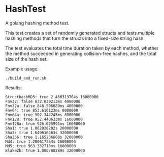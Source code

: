 # HashTest

A golang hashing method test.

This test creates a set of randomly generated structs and tests multiple hashing methods that turn the structs into a fixed-size string hash.

The test evaluates the total time duration taken by each method, whether the method succeeded in generating collision-free hashes, and the total size of the hash set. 

Example usage:
```
./build_and_run.sh
``` 

Results:
```
StructhashMD5: true 2.466313764s 16000000
Fnv32: false 832.039213ms 4000000
Fnv32a: false 848.506689ms 4000000
Fnv64: true 853.616123ms 8000000
Fnv64a: true 902.344245ms 8000000
Fnv128: true 952.440633ms 16000000
Fnv128a: true 926.625991ms 16000000
Sha1: true 1.062828202s 20000000
Sha3: true 1.649616463s 32000000
Sha256: true 1.165236608s 32000000
Md4: true 1.280617254s 16000000
Md5: true 963.332718ms 16000000
Blake2b: true 1.000788289s 32000000
```
